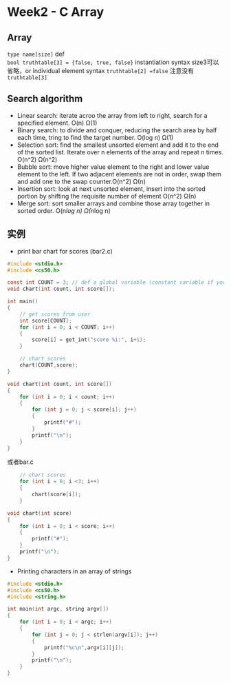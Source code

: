 # Week2 - C Array
## Array
`type name[size]` def  
`bool truthtable[3] = {false, true, false}` instantiation syntax size3可以省略，or individual element syntax `truthtable[2] =false` 注意没有`truthtable[3]`

## Search algorithm  
* Linear search: iterate acroo the array from left to right, search for a specified element. O(n) Ω(1)  
* Binary search: to divide and conquer, reducing the search area by half each time, tring to find the target number. O(log n) Ω(1) 
* Selection sort: find the smallest unsorted element and add it to the end of the sorted list. Iterate over n elements of the array and repeat n times. O(n^2) Ω(n^2)  
* Bubble sort: move higher value element to the right and lower value element to the left. If two adjacent elements are not in order, swap them and add one to the swap counter.O(n^2) Ω(n)
* Insertion sort: look at next unsorted element, insert into the sorted portion by shifting the requisite number of element O(n^2) Ω(n)
* Merge sort: sort smaller arrays and combine those array together in sorted order. O(n*log n) Ω(n*log n)

## 实例
* print bar chart for scores (bar2.c)
```c
#include <stdio.h>
#include <cs50.h>

const int COUNT = 3; // def a global variable (constant variable if you like to address)
void chart(int count, int score[]);

int main()
{
    // get scores from user
    int score[COUNT];
    for (int i = 0; i < COUNT; i++)
    {
        score[i] = get_int("score %i:", i+1);
    }

    // chart scores
    chart(COUNT,score);
}

void chart(int count, int score[])
{
    for (int i = 0; i < count; i++)
    {
        for (int j = 0; j < score[i]; j++)
        {
            printf("#");
        }
        printf("\n");
    }
}
```

或者bar.c
```c
    // chart scores
    for (int i = 0; i <3; i++)
    {
        chart(score[i]);
    }

void chart(int score)
{
    for (int i = 0; i < score; i++)
    {
        printf("#");
    }
    printf("\n");
}
```

* Printing characters in an array of strings
```c
#include <stdio.h>
#include <cs50.h>
#include <string.h>

int main(int argc, string argv[])
{
    for (int i = 0; i < argc; i++)
    {
        for (int j = 0; j < strlen(argv[i]); j++)
        {
            printf("%c\n",argv[i][j]);
        }
        printf("\n");
    }
}
```

